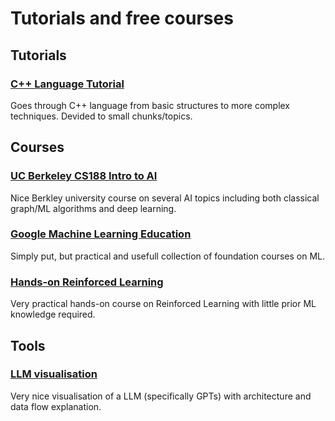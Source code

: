 # Tutorials and free courses

## Tutorials
### [C++ Language Tutorial](https://cplusplus.com/doc/tutorial/)
Goes through C++ language from basic structures to more complex techniques. Devided to small chunks/topics.

## Courses
### [UC Berkeley CS188 Intro to AI](http://ai.berkeley.edu/home.html)
Nice Berkley university course on several AI topics including both classical graph/ML algorithms and deep learning.

### [Google Machine Learning Education](https://developers.google.com/machine-learning)
Simply put, but practical and usefull collection of foundation courses on ML.

### [Hands-on Reinforced Learning](https://github.com/Paulescu/hands-on-rl)
Very practical hands-on course on Reinforced Learning with little prior ML knowledge required.

## Tools

### [LLM visualisation](https://bbycroft.net/llm)
Very nice visualisation of a LLM (specifically GPTs) with architecture and data flow explanation.
